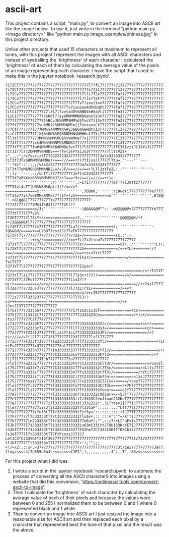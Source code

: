 # ascii-art

This project contains a script, "main.py", to convert an image into ASCII art like the image below.
To use it, just write in the terminal "python main.py \<image directory\>" like "python main.py image_examples/phineas.jpg" in this project directory.
    
Unlike other projects that used 15 characters at maximum to represent all tones, with this project I represent the images with all ASCII characters and instead of eyeballing the 'brightness' of each character I calculated the 'brightness' of each of them by calculating the average value of the pixels of an image representing each character. I have the script that I used to make this in the jupyter notebook 'research.ipynb'.

```text
7i7ICT7777777777777777777777777777777l77f177777777137777777777777777777iiI33uii777777lf3333333Ci(y33333323t7777777
7i7ICT7777777777777777777777777777777i773177777777137777777777777777777iiIf3t77777777lf3333333Ci(y33333323t7777777
7i7ICv777777777777777777777777777lTl7i7T2x7777777Tufl77777777777777777777iil777777777lf33333333sThn3333333u7777777
7i7ICv777777777777777777777777777l77[s7T2F7777777Tufl77777777777777777777777777777777lf33333333FThu3333333n7777777
7i7CCv777777777777777777777777TT7vT)zxv(txv777777Tufl77777777777777777777777777777777lf33333333t7h13333333n7777777
7i7CCv77777777777777T777777Tv7isu2aa4dXXbqVt77777Tufl77777777777777777777777777777777lf33333333t7h13333333n7777777
7ilC177777777777777l3i7l7vvtadD%%NNN$%#XaV[il7777Tn3777777777777777777777777777777777lf33333333IJy13333333I7777777
7iiC17777777777777sOdT7(syGMNMNMNND6envTz3v777777Tn377777777777777777777777777777ll77lf33333333fJyt3333332Cl777777
777ft7777777777771%BCvJh%NMM%MM%d5TvsY7l13v777777Tn3777777777777777777777777777[Fuz77lf333333333xaFf3333333i777777
777ftT777777777vu%MDi2%8MM%NMRo[(TvvssvvCtT7777777nflT777777777777777777777iJxn322s77lf3333333331asC3333333J777777
777CtT777777lJ77MM%%4NMM%%%#y3e66mGGHdtvIJT777777TI37777777777777777777777iI22f332s77lf333333333uysn3333333J777777
7iiCtT77777777)X$%%0N%%M$BDDMNN$NM#Ket77Yi77l7777TI3T777777777777777777777i3333332s77lf3333333333yJu3333333J777777
7ll3tT77777777JMM%%%MM%MB$%%%NMHeF7v1777l77777777TI3T777777777777777777777lf333332si7l32333333333yin3333333z777777
7773tT7l77777vs$M%%%MNNM%%MNDKt7T777f777777777777TI3T7777777777777777777777I23f323s7viI333fn11111hi13333332Y777777
7773tT7ll7T7fw#$M%MM%66#DMDeJvv77l7l37777777777l7TC37[zziJ[JJYsJl7777l77ilTn233332z777Jiill77777Jylt3333332Y777777
7iT31T7l772OMMM%%M8Dv==+rTv(JsFYsiJs3T77777777llT7V2(+<",,,:";/r7sszizlT77J3222232J7777777777777Ja7x3333332Y777777
7iT3t7JTsG8MNM%%MM0u!/===///==+rc)7YI[ssJl7777lTtu=,''---'''---'':!Yc"::'::,;/v3k2z7777777777777Ja7x3333333Y777777
7iT3t77uM$MGb8%MM%ND2L=/=JF/===//=/==+?LTlJzYFs2L:.-'''''''''''''-'';);-''---.-:/unTTl7777777777Je7[nC33323t777777
7lT3t7z8%Xx)68%%BM%M0XJ?/+?===+3r/==//=///==++1c-'''''''''''''''''''':r!''''''''.:=ITi7777777777[elT77iJsttz777777
77T31v[4sTT(UN%N8N%8p(i1[?/==/=?==============x:'''''''''''''''''',7DBmR;'''''''/10&q(i77777777TYe7777777777777777
77T3tv77il7ve8MHa8MMs77T[1T+!v1+==============s'''''''''''''''''',8T2@@@a.'-''-+&1g@&1T77777777TYe7777777777777777
7773t7777777sM$1i%B3(7777TzF(??==============/J;''''''''''''''''-)@&&&&@M""::'.w@@@@@Vv777777777Ye7777777777777777
7773tT777777v2%[T2HT77777lT7sY+/==============+J,.'''''''''''''''!@@@@@@K/+?++/2&&&@&tl777777777Ye7777777777777777
7i73FT7l777777s77T7777777777TiuT//=============+J;'''''''''''''''-lQ&&&d/=====+==Ll337JsszJJi77vFk7777777777777777
7i73FT7l77777777777777777777777zz=/==============(c;:'.-''''''''''.:+xs//========////==+?L)7iJ[sno7i77777777777777
7J72YT7l77777777777777777777777TJs+/===============c)+;,:''''''::"!L)+/==================////=++L(vlJ[zszi777Til77
Ti72YT7l7777777777777777777777777J1+==============/==+?Lr+=====+rr?+==/==========================//==++rcv7itt7777
7J73YT7l7777777777777777777777777[F2r/================/================================================///?TstT777
7J73YT7l7777777777777777777777777I2yec?=/===========================================================/=+rTsYJTllT77
7J73YT7lii7777777777777777777l7Tz3c+)7J?!============/=/=========================================/=+L7Fsl777777777
7J73YT7l77Fs77777777777777777iiv2?!?uL+r===========/=+=/=/====================================//+c7ssl777777777777
7l72s7777733uFJT7777777777777l773L!rYL++===========/=+v?=================================/=/=+c752T777777777777777
7772s7777l333237777777777777777l7CJ+?cc+++=============))+/=============================/=+(JxslI3T777777777777777
7l75s7777J3333n777777777777777i7Tzo2C1x15f==============+cc+====================/======+)iFz7T7TC2T777777777777777
7J75[77l7[3323t777777777777777777J333323Ces==============/+)c+/=================/=/=+(tsz7777777C2T777777777777777
iiT3J7777z3323F7l7777777777777777J333333332(//==============+cc+/==============/=+sssiJT77777777f3T777777777777777
l772J7777s2333z7l777777777777ll77J33333333s3=/================+cc+========/===+vtFl777F77777777733777777l777777777
l772J7777Y233fJ777777TiiJsYt1si77J33333333JFl/=================/=?cL+///=/=?(lJl7l77TJ3l7777777733777777lzJl777777
l772J7777F333f7Jl7777iu3333333lTTlf3333333Yl3+=====================+rLL?+(FsJT7777777x3T777777773nl77777T117777777
l772J7777x333n7777777in3333333J77lf3333332YT1J/=====================/+nt7J77T7l7777J7soT77777777317777777z3v777777
i772J7777u333177l77777C3333333sv77I3333333F7l3===================/=?71[T7l777777777JTJh7777777773u777777JT27777777
J7lo[7777u333177l77777C3333333Yv77I3333333xlT3r/==============/=+vsxzl777l777777777llJ27777777772u777777lvIx777777
il75J7777u333Y7i777777C33333331T7Tu3333332t7T3c/============/=Llts77777777777777777Tliz77777777T5t777777iv11T77777
il75J7777u333sT7777777C3333333n77Tu3333332t7T3)/===========/rYti7777777777777777777i77777777777T5t777777i7sI777777
il75J777lI233zTl77777l33333333Ci77t2333333n77n)=/=======/=)zsJ777777777777777777777777777777777Tkz7777777TJ3777777
il75J777lYssY77i77777l333333333[77x2333333I77Ic=/=====/+cxs777777777777777777777777777777777777Tkz7777777JT2777777
J7lol777777l777777777l33333333fx7TY2333333C(T3c=====/+7F777777777777777777777777777777777777777T5Y7T7777iiv5[7l777
J7lol77777li777777777l33333333317TY2333332fuea+=====c1YT777777777777777777777777777777777777777T5F7T7777l7T3x7i777
J77e77777777777777777l333333333n77s333332CXd2ar+=/+53TT7777777777777777777777777777777777777777Te[777777l7Tuu7[777
J77e77777777777777777l333333333fi7z3333C2enJfoae232KeT77777777777777777777777777777777777777777TVJ777777l7TF37J777
777e777777777l77777ill3333333333zTJ332222+:,!LTYtsv2[777iJ77777777777777777777777J77777777777777yJl77777777[27J777
7lle77777777777iisJTil3333333332Y7l33CaF":::::::,:"LfT77ll7777777777777777777777s1T7777777777777yJi777777777e7ll77
777k777777777iYuf3tT7lf333333333t7if3ys"::::::;:::;+IJ77TT7777777777777777777777z[7777777777777lyJl77777777TeJ7i77
l77k777777lYC33333tTT7C3333333331Tluav<,::::::v":'"=/kTTzJ777777777777777777777777777777777vli7lai777777777T21Tl77
777k777777ln223333tT7lf333333333I77oEuY!;"",::i7/+LI'nFv1s7777777777777777777777777777777777i1l7al777777777TC37777
7FJk77777l71233333tT7i33333333333is63KC33CtYJTUU133KcfE7[J777777777777777777777777777777777Tlz7lai7l77777777u3l777
l3JkT7777l71233333tTTi323333333ffFX2hef2Cf333IXKfffKXCb1l77777777777777777777777777777777777777Jai7777777777t2l777
lsJeT7777l7t233333tTT7FtFsszzJJ7[C?LetIC3fC333VGtYz16f3677777777777777777777777777777777777llz7JVJ7777777777Yk7777
llJkT77777Tt333333xT7l7777777l7TC+'!;"";;;<!/=/2:,::x<,=377777777777777777777777777777777777Jt7iei7777777777Ja7777
Jfxyzsssss[Io555o5uJsssssssssYJFI",),,,,,,,,,,:J":,,T",:33zssssssssssssssssssssssssssssssssztfzFyz[ssssssss[sKzzss
```

For this project what I did was:

1. I wrote a script in the jupyter notebook 'research.ipynb' to automate the process of converting all the ASCII characterS into images using a website that did this conversion, 'https://onlineasciitools.com/convert-ascii-to-image'.
2. Then I calculate the 'brightness' of each character by calculating the average value of each of their pixels and because the values were between 0 and 255 I normalized them to be between 0 and 1 where 0 represented black and 1 white.
3. Than to convert an image into ASCII art I just resized the image into a reasonable size for ASCII art and then replaced each pixel by a character that represented best the tone of that pixel and the result was the above.
